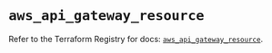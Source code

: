 # `aws_api_gateway_resource`

Refer to the Terraform Registry for docs: [`aws_api_gateway_resource`](https://registry.terraform.io/providers/hashicorp/aws/5.37.0/docs/resources/api_gateway_resource).
